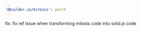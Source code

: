 ```yaml
---
'@builder.io/mitosis': patch
---
```


fix: fix ref issue when transforming mitosis code into solid.js code
